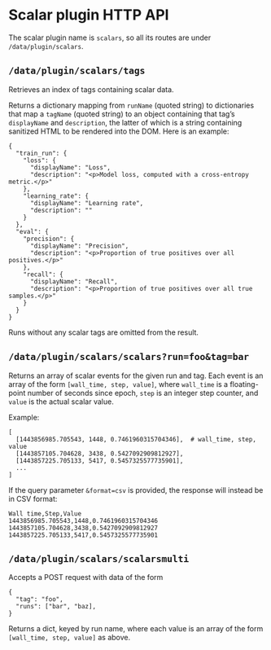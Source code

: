 # Scalar plugin HTTP API

The scalar plugin name is `scalars`, so all its routes are under
`/data/plugin/scalars`.

## `/data/plugin/scalars/tags`

Retrieves an index of tags containing scalar data.

Returns a dictionary mapping from `runName` (quoted string) to
dictionaries that map a `tagName` (quoted string) to an object
containing that tag’s `displayName` and `description`, the latter of
which is a string containing sanitized HTML to be rendered into the DOM.
Here is an example:

    {
      "train_run": {
        "loss": {
          "displayName": "Loss",
          "description": "<p>Model loss, computed with a cross-entropy metric.</p>"
        },
        "learning_rate": {
          "displayName": "Learning rate",
          "description": ""
        }
      },
      "eval": {
        "precision": {
          "displayName": "Precision",
          "description": "<p>Proportion of true positives over all positives.</p>"
        },
        "recall": {
          "displayName": "Recall",
          "description": "<p>Proportion of true positives over all true samples.</p>"
        }
      }
    }

Runs without any scalar tags are omitted from the result.

## `/data/plugin/scalars/scalars?run=foo&tag=bar`

Returns an array of scalar events for the given run and tag. Each event
is an array of the form `[wall_time, step, value]`, where `wall_time` is
a floating-point number of seconds since epoch, `step` is an integer
step counter, and `value` is the actual scalar value.

Example:

    [
      [1443856985.705543, 1448, 0.7461960315704346],  # wall_time, step, value
      [1443857105.704628, 3438, 0.5427092909812927],
      [1443857225.705133, 5417, 0.5457325577735901],
      ...
    ]

If the query parameter `&format=csv` is provided, the response will
instead be in CSV format:

    Wall time,Step,Value
    1443856985.705543,1448,0.7461960315704346
    1443857105.704628,3438,0.5427092909812927
    1443857225.705133,5417,0.5457325577735901

## `/data/plugin/scalars/scalarsmulti`

Accepts a POST request with data of the form

    {
      "tag": "foo",
      "runs": ["bar", "baz],
    }

Returns a dict, keyed by run name, where each value is an array of the form
`[wall_time, step, value]` as above.